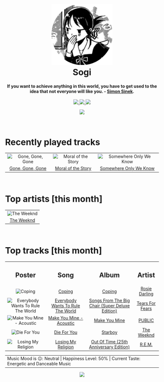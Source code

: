 <h1 align='center'>
  <br>
  <a href='https://www.youtube.com/watch?v=dQw4w9WgXcQ'><img src='avatar.png' alt='Sogi' width='200'></a>
  <br>
  Sogi
  <br>
</h1>

<h4 align='center'>If you want to achieve anything in this world, you have to get used to the idea that not everyone will like you. - <a href='https://duckduckgo.com/?q=Simon+Sinek' target='_blank'>Simon Sinek</a>.</h4>

<p align='center' socials>
  <a href='https://discord.com/invite/96EA7ENfV9'>
    <img src='https://img.shields.io/badge/Discord-server-blue'>
  </a>
  <a href='https://sxoxgxi.github.io/'>
    <img src='https://img.shields.io/website?down_color=red&down_message=offline&label=Website&up_color=light%20green&up_message=online&url=https://sxoxgxi.github.io/'>
  </a>
  <img src='https://img.shields.io/badge/Layout-Unsynced-red' class='layout'>
</p socials>
<p status, align='center'>
  <a href='https://open.spotify.com/user/317777c47jvjnq6zzzwbijw6gbmi?si=d1aee88debdf46d8'>
    <img src="https://img.shields.io/badge/Playing-Losing My Religion-&?style=social&logo=spotify">
  </a>
</p status>
<!------ RECENTLY PLAYED ------>

<p recentlyplayed, float='left'>
  <br>
  <h1>Recently played tracks</h1>
  <p></p>
  <table style='width:100%'>
<tr align='center'>
<td>
<img class='artists' src='https://i.scdn.co/image/ab67616d0000b2735c75f5e02580f4c0c3e80e8e' alt='Gone, Gone, Gone' style='width:50%'>
</td>
<td>
<img class='artists' src='https://i.scdn.co/image/ab67616d0000b273639c6811b5d0c6cfb145de3a' alt='Moral of the Story' style='width:50%'>
</td>
<td>
<img class='artists' src='https://i.scdn.co/image/ab67616d0000b2737d6cd95a046a3c0dacbc7d33' alt='Somewhere Only We Know' style='width:50%'>
</td>
</tr>
<tr align='center'>
<td>
<a href='https://open.spotify.com/track/56sxN1yKg1dgOZXBcAHkJG'>Gone, Gone, Gone</a>
</td>
<td>
<a href='https://open.spotify.com/track/69HzZ3ti9DLwb0GdWCGYSo'>Moral of the Story</a>
</td>
<td>
<a href='https://open.spotify.com/track/1SKPmfSYaPsETbRHaiA18G'>Somewhere Only We Know</a>
</td>
</tr>
</table>

</p recentlyplayed>
<!------ .RECENTLY PLAYED ------>
<!------ TOP ARTISTS ------>

<p topartists, float='left'>
  <br>
  <h1>Top artists [this month]</h1>
  <p></p>
  <table style='width:100%'>
<tr align='center'>
<td>
<img class='artists' src='https://i.scdn.co/image/ab6761610000e5eb214f3cf1cbe7139c1e26ffbb' alt='The Weeknd' style='width:50%'>
</td>
</tr>
<tr align='center'>
<td>
<a href='https://open.spotify.com/artist/1Xyo4u8uXC1ZmMpatF05PJ' target='_blank'>The Weeknd</a>
</td>
</tr>
</table>

</p topartists>
<!------ .TOP ARTISTS ------>

<!------ TOP SONGS ------>

<p topsongs, float='left' >
  <br>
  <h1>Top tracks [this month]</h1>
  <p></p>
  <table style='width:100%'>
    <tr align='center'>
      <td>
      <h2>Poster</h2>
      </td>
      <td>
      <h2>Song</h2>
      </td>
      <td>
      <h2>Album</h2>
      </td>
      <td>
      <h2>Artist</h2>
      </td>
    </tr><tr align='center'>
      <td><img class='artists' src='https://i.scdn.co/image/ab67616d0000b2735a2c092335c5efe35231d37e' alt='Coping' style='width:10%'>
      </td>
      <td>
      <a href='https://open.spotify.com/track/4RX020eHQpZbZFP5jpbwOP'>Coping</a>
      </td>
      <td>
      <a href='https://open.spotify.com/album/52dIh2e2qt0uiDQySjlrHN'>Coping</a>
      </td>
      <td>
      <a href='https://open.spotify.com/artist/6kDXH8d9LugUAsHIozzDAI'>Rosie Darling</a>
      </td>
    </tr><tr align='center'>
      <td><img class='artists' src='https://i.scdn.co/image/ab67616d0000b27322463d6939fec9e17b2a6235' alt='Everybody Wants To Rule The World' style='width:10%'>
      </td>
      <td>
      <a href='https://open.spotify.com/track/4RvWPyQ5RL0ao9LPZeSouE'>Everybody Wants To Rule The World</a>
      </td>
      <td>
      <a href='https://open.spotify.com/album/3myPwaMYjdwhtq0nFgeG6W'>Songs From The Big Chair (Super Deluxe Edition)</a>
      </td>
      <td>
      <a href='https://open.spotify.com/artist/4bthk9UfsYUYdcFyqxmSUU'>Tears For Fears</a>
      </td>
    </tr><tr align='center'>
      <td><img class='artists' src='https://i.scdn.co/image/ab67616d0000b2730d0621554b1c6c9dbf3556be' alt='Make You Mine - Acoustic' style='width:10%'>
      </td>
      <td>
      <a href='https://open.spotify.com/track/65Ki57yTO2fXdtKPOaS15n'>Make You Mine - Acoustic</a>
      </td>
      <td>
      <a href='https://open.spotify.com/album/2CxrZinzjDXZidyx5EP214'>Make You Mine</a>
      </td>
      <td>
      <a href='https://open.spotify.com/artist/4vxaQs6vK54nK89J1VtLex'>PUBLIC</a>
      </td>
    </tr><tr align='center'>
      <td><img class='artists' src='https://i.scdn.co/image/ab67616d0000b2734718e2b124f79258be7bc452' alt='Die For You' style='width:10%'>
      </td>
      <td>
      <a href='https://open.spotify.com/track/2Ch7LmS7r2Gy2kc64wv3Bz'>Die For You</a>
      </td>
      <td>
      <a href='https://open.spotify.com/album/2ODvWsOgouMbaA5xf0RkJe'>Starboy</a>
      </td>
      <td>
      <a href='https://open.spotify.com/artist/1Xyo4u8uXC1ZmMpatF05PJ'>The Weeknd</a>
      </td>
    </tr><tr align='center'>
      <td><img class='artists' src='https://i.scdn.co/image/ab67616d0000b273e2dd4e821bcc3f70dc0c8ffd' alt='Losing My Religion' style='width:10%'>
      </td>
      <td>
      <a href='https://open.spotify.com/track/31AOj9sFz2gM0O3hMARRBx'>Losing My Religion</a>
      </td>
      <td>
      <a href='https://open.spotify.com/album/6yEuIwTQpciH1qtj7mP5GK'>Out Of Time (25th Anniversary Edition)</a>
      </td>
      <td>
      <a href='https://open.spotify.com/artist/4KWTAlx2RvbpseOGMEmROg'>R.E.M.</a>
      </td>
    </tr></table>
</p topsongs>
<table classification align='center'>
  <td>Music Mood is 😐: Neutral | Happiness Level: 50% | Current Taste: Energetic and Danceable Music</td>
</table classification>
<!------ .TOP SONGS ------>
<p align='center'>
  <img src='https://profile-counter.glitch.me/sxoxgxi/count.svg'>
</p>
